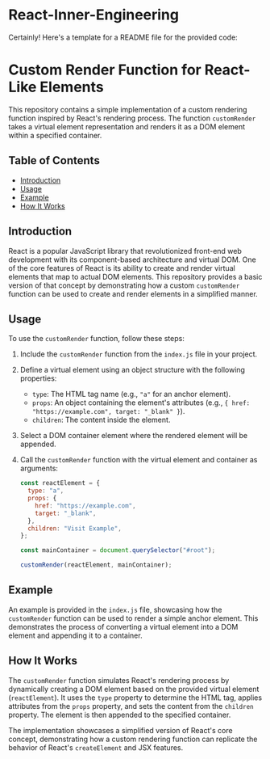 # React-Inner-Engineering

Certainly! Here's a template for a README file for the provided code:

# Custom Render Function for React-Like Elements

This repository contains a simple implementation of a custom rendering function inspired by React's rendering process. The function `customRender` takes a virtual element representation and renders it as a DOM element within a specified container.

## Table of Contents

- [Introduction](#introduction)
- [Usage](#usage)
- [Example](#example)
- [How It Works](#how-it-works)

## Introduction

React is a popular JavaScript library that revolutionized front-end web development with its component-based architecture and virtual DOM. One of the core features of React is its ability to create and render virtual elements that map to actual DOM elements. This repository provides a basic version of that concept by demonstrating how a custom `customRender` function can be used to create and render elements in a simplified manner.

## Usage

To use the `customRender` function, follow these steps:

1. Include the `customRender` function from the `index.js` file in your project.

2. Define a virtual element using an object structure with the following properties:
   - `type`: The HTML tag name (e.g., `"a"` for an anchor element).
   - `props`: An object containing the element's attributes (e.g., `{ href: "https://example.com", target: "_blank" }`).
   - `children`: The content inside the element.

3. Select a DOM container element where the rendered element will be appended.

4. Call the `customRender` function with the virtual element and container as arguments:
   ```javascript
   const reactElement = {
     type: "a",
     props: {
       href: "https://example.com",
       target: "_blank",
     },
     children: "Visit Example",
   };

   const mainContainer = document.querySelector("#root");

   customRender(reactElement, mainContainer);
   ```

## Example

An example is provided in the `index.js` file, showcasing how the `customRender` function can be used to render a simple anchor element. This demonstrates the process of converting a virtual element into a DOM element and appending it to a container.

## How It Works

The `customRender` function simulates React's rendering process by dynamically creating a DOM element based on the provided virtual element (`reactElement`). It uses the `type` property to determine the HTML tag, applies attributes from the `props` property, and sets the content from the `children` property. The element is then appended to the specified container.

The implementation showcases a simplified version of React's core concept, demonstrating how a custom rendering function can replicate the behavior of React's `createElement` and JSX features.

